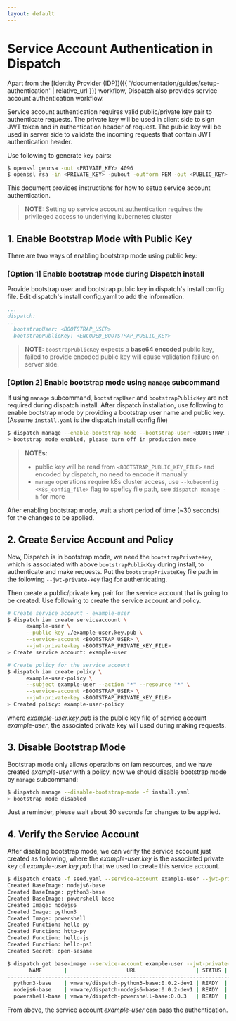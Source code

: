 ```yaml
---
layout: default
---
```

# Service Account Authentication in Dispatch
Apart from the [Identity Provider (IDP)]({{ '/documentation/guides/setup-authentication' | relative_url }}) workflow, Dispatch also provides service account authentication workflow.

Service account authentication requires valid public/private key pair to authenticate requests. The private key will be used in client side to sign JWT token and in authentication header of request. The public key will be used in server side to validate the incoming requests that contain JWT authentication header.

Use following to generate key pairs:

```bash
$ openssl genrsa -out <PRIVATE_KEY> 4096
$ openssl rsa -in <PRIVATE_KEY> -pubout -outform PEM -out <PUBLIC_KEY>
```

This document provides instructions for how to setup service account authentication.

> **NOTE:** Setting up service account authentication requires the privileged access to underlying kubernetes cluster


## 1. Enable Bootstrap Mode with Public Key
There are two ways of enabling bootstrap mode using public key:
### [Option 1] Enable bootstrap mode during Dispatch install
Provide bootstrap user and bootstrap public key in dispatch's install config file. Edit dispatch's install config.yaml to add the information.

```yaml
...
dispatch:
...
  bootstrapUser: <BOOTSTRAP_USER>
  bootstrapPublicKey: <ENCODED_BOOTSTRAP_PUBLIC_KEY>
```

> **NOTE:** ``boostrapPublicKey`` expects a **base64 encoded** public key, failed to provide encoded public key will cause validation failure on server side.


### [Option 2] Enable bootstrap mode using `manage` subcommand
If using `manage` subcommand, ``bootstrapUser`` and ``bootstrapPublicKey`` are not required during dispatch install. After dispatch installation, use following to enable bootstrap mode by providing a bootstrap user name and public key. (Assume ``install.yaml`` is the dispatch install config file)

```bash
$ dispatch manage --enable-bootstrap-mode --bootstrap-user <BOOTSTRAP_USER> --public-key <BOOTSTRAP_PUBLIC_KEY_FILE> -f install.yaml
> bootstrap mode enabled, please turn off in production mode
```

> **NOTEs:**
> * public key will be read from `<BOOTSTRAP_PUBLIC_KEY_FILE>` and encoded by dispatch, no need to encode it manually
> * `manage` operations require k8s cluster access, use `--kubeconfig <K8s_config_file>` flag to speficy file path, see ``dispatch manage -h`` for more

After enabling bootstrap mode, wait a short period of time (~30 seconds) for the changes to be applied.


## 2. Create Service Account and Policy
Now, Dispatch is in bootstrap mode, we need the `bootstrapPrivateKey`, which is associated with above `bootstrapPublicKey` during install, to authenticate and make requests. Put the `bootstrapPrivateKey`
file path in the following `--jwt-private-key` flag for authenticating.

Then create a public/private key pair for the service account that is going to be created. Use following to create the service account and policy.

```bash
# Create service account - example-user
$ dispatch iam create serviceaccount \
      example-user \
      --public-key ./example-user.key.pub \
      --service-account <BOOTSTRAP_USER> \
      --jwt-private-key <BOOTSTRAP_PRIVATE_KEY_FILE>
> Create service account: example-user

# Create policy for the service account
$ dispatch iam create policy \
      example-user-policy \
      --subject example-user --action "*" --resource "*" \
      --service-account <BOOTSTRAP_USER> \
      --jwt-private-key <BOOTSTRAP_PRIVATE_KEY_FILE>
> Created policy: example-user-policy
```

where *example-user.key.pub* is the public key file of service account *example-user*, the associated private key will used during making requests.


## 3. Disable Bootstrap Mode
Bootstrap mode only allows operations on iam resources, and we have created *example-user* with a policy, now we should disable bootstrap mode by `manage` subcommand:

```bash
$ dispatch manage --disable-bootstrap-mode -f install.yaml
> bootstrap mode disabled
```
Just a reminder, please wait about 30 seconds for changes to be applied.

## 4. Verify the Service Account
After disabling bootstrap mode, we can verify the service account just created as following, where the *example-user.key* is the associated private key of *example-user.key.pub* that we used to create this service account.

```bash
$ dispatch create -f seed.yaml --service-account example-user --jwt-private-key ../example-user.key
Created BaseImage: nodejs6-base
Created BaseImage: python3-base
Created BaseImage: powershell-base
Created Image: nodejs6
Created Image: python3
Created Image: powershell
Created Function: hello-py
Created Function: http-py
Created Function: hello-js
Created Function: hello-ps1
Created Secret: open-sesame

$ dispatch get base-image --service-account example-user --jwt-private-key ../example-user.key
       NAME       |                   URL                   | STATUS |         CREATED DATE
------------------------------------------------------------------------------------------------
  python3-base    | vmware/dispatch-python3-base:0.0.2-dev1 | READY  | Sat Jan  1 14:40:18 PST 0000
  nodejs6-base    | vmware/dispatch-nodejs6-base:0.0.2-dev1 | READY  | Sat Jan  1 14:40:18 PST 0000
  powershell-base | vmware/dispatch-powershell-base:0.0.3   | READY  | Sat Jan  1 14:40:18 PST 0000
```

From above, the service account *example-user* can pass the authentication.

